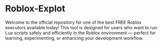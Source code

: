 # Roblox-Explot
Welcome to the official repository for one of the best FREE Roblox executors available today! This tool is designed for users who want to run Lua scripts safely and efficiently in the Roblox environment — perfect for learning, experimenting, or enhancing your development workflow.
